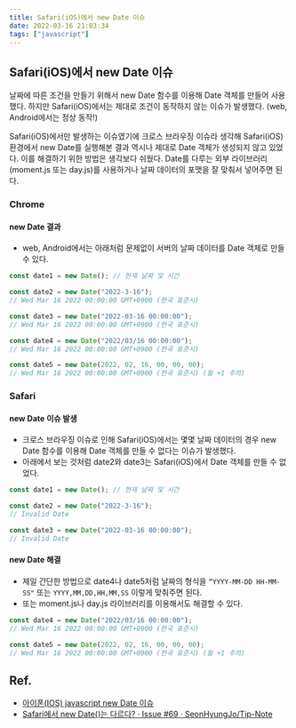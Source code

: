 ```yaml
---
title: Safari(iOS)에서 new Date 이슈
date: 2022-03-16 21:03:34
tags: ["javascript"]
---
```


## Safari(iOS)에서 new Date 이슈

날짜에 따른 조건을 만들기 위해서 new Date 함수를 이용해 Date 객체를 만들어 사용했다. 하지만 Safari(iOS)에서는 제대로 조건이 동작하지 않는 이슈가 발생했다. (web, Android에서는 정상 동작!)

Safari(iOS)에서만 발생하는 이슈였기에 크로스 브라우징 이슈라 생각해 Safari(iOS) 환경에서 new Date를 실행해본 결과 역시나 제대로 Date 객체가 생성되지 않고 있었다. 이를 해결하기 위한 방법은 생각보다 쉬웠다. Date를 다루는 외부 라이브러리(moment.js 또는 day.js)를 사용하거나 날짜 데이터의 포맷을 잘 맞춰서 넣어주면 된다.

### Chrome

#### new Date 결과

- web, Android에서는 아래처럼 문제없이 서버의 날짜 데이터를 Date 객체로 만들 수 있다.

```jsx
const date1 = new Date(); // 현재 날짜 및 시간

const date2 = new Date("2022-3-16");
// Wed Mar 16 2022 00:00:00 GMT+0900 (한국 표준시)

const date3 = new Date("2022-03-16 00:00:00");
// Wed Mar 16 2022 00:00:00 GMT+0900 (한국 표준시)

const date4 = new Date("2022/03/16 00:00:00");
// Wed Mar 16 2022 00:00:00 GMT+0900 (한국 표준시)

const date5 = new Date(2022, 02, 16, 00, 00, 00);
// Wed Mar 16 2022 00:00:00 GMT+0900 (한국 표준시) (월 +1 주의)
```

### Safari

#### new Date 이슈 발생

- 크로스 브라우징 이슈로 인해 Safari(iOS)에서는 몇몇 날짜 데이터의 경우 new Date 함수를 이용해 Date 객체를 만들 수 없다는 이슈가 발생했다.
- 아래에서 보는 것처럼 date2와 date3는 Safari(iOS)에서 Date 객체를 만들 수 없었다.

```jsx
const date1 = new Date(); // 현재 날짜 및 시간

const date2 = new Date("2022-3-16");
// Invalid Date

const date3 = new Date("2022-03-16 00:00:00");
// Invalid Date
```

#### new Date 해결

- 제일 간단한 방법으로 date4나 date5처럼 날짜의 형식을 `“YYYY-MM-DD HH-MM-SS"` 또는 `YYYY,MM,DD,HH,MM,SS` 이렇게 맞춰주면 된다.
- 또는 moment.js나 day.js 라이브러리를 이용해서도 해결할 수 있다.

```jsx
const date4 = new Date("2022/03/16 00:00:00");
// Wed Mar 16 2022 00:00:00 GMT+0900 (한국 표준시)

const date5 = new Date(2022, 02, 16, 00, 00, 00);
// Wed Mar 16 2022 00:00:00 GMT+0900 (한국 표준시) (월 +1 주의)
```

## Ref.

- [아이폰(IOS) javascript new Date 이슈](https://gosasac.tistory.com/48)
- [Safari에서 new Date()는 다르다? · Issue #69 · SeonHyungJo/Tip-Note](https://github.com/SeonHyungJo/Tip-Note/issues/69)
